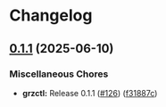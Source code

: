 # Changelog

## [0.1.1](https://github.com/BfArM-MVH/grz-tools/compare/grzctl-v0.1.0...grzctl-v0.1.1) (2025-06-10)


### Miscellaneous Chores

* **grzctl:** Release 0.1.1 ([#126](https://github.com/BfArM-MVH/grz-tools/issues/126)) ([f31887c](https://github.com/BfArM-MVH/grz-tools/commit/f31887cd231c22a2ac4275e9c1dcf7adefe0dfcd))
